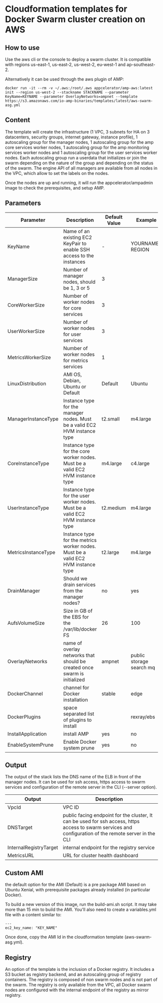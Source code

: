 # Cloudformation templates for Docker Swarm cluster creation on AWS

## How to use

Use the aws cli or the console to deploy a swarm cluster.
It is compatible with regions us-east-1, us-east-2, us-west-2, eu-west-1 and ap-southeast-2.

Alternatively it can be used through the aws plugin of AMP:

    docker run -it --rm -v ~/.aws:/root/.aws appcelerator/amp-aws:latest init --region us-west-2 --stackname STACKNAME --parameter KeyName=KEYNAME --parameter OverlayNetworks=ampnet --template https://s3.amazonaws.com/io-amp-binaries/templates/latest/aws-swarm-asg.yml

## Content

The template will create the infrastructure (1 VPC, 3 subnets for HA on 3 datacenters, security groups, internet gateway, instance profile), 1 autoscaling group for the manager nodes, 1 autoscaling group for the amp core services worker nodes, 1 autoscaling group for the amp monitoring services worker nodes and 1 autoscaling group for the user services worker nodes.
Each autoscaling group run a userdata that initializes or join the swarm depending on the nature of the group and depending on the status of the swarm.
The engine API of all managers are available from all nodes in the VPC, which allow to set the labels on the nodes.

Once the nodes are up and running, it will run the appcelerator/ampadmin image to check the prerequisites, and setup AMP.

## Parameters

| Parameter | Description | Default Value | Example |
| --------- | ----------- | ------------- | ------- |
| KeyName   | Name of an existing EC2 KeyPair to enable SSH access to the instances | - | YOURNAME-REGION |
| ManagerSize | Number of manager nodes, should be 1, 3 or 5 | 3 | |
| CoreWorkerSize | Number of worker nodes for core services | 3 | |
| UserWorkerSize | Number of worker nodes for user services | 3 | |
| MetricsWorkerSize | Number of worker nodes for metrics services | 1 | |
| LinuxDistribution | AMI OS, Debian, Ubuntu or Default | Default | Ubuntu |
| ManagerInstanceType | Instance type for the manager nodes. Must be a valid EC2 HVM instance type | t2.small | m4.large |
| CoreInstanceType | Instance type for the core worker nodes. Must be a valid EC2 HVM instance type | m4.large | c4.large |
| UserInstanceType | Instance type for the user worker nodes. Must be a valid EC2 HVM instance type | t2.medium | m4.large |
| MetricsInstanceType | Instance type for the metrics worker nodes. Must be a valid EC2 HVM instance type | t2.large | m4.large |
| DrainManager | Should we drain services from the manager nodes? | no | yes |
| AufsVolumeSize | Size in GB of the EBS for the /var/lib/docker FS | 26 | 100 |
| OverlayNetworks | name of overlay networks that should be created once swarm is initialized | ampnet | public storage search mq |
| DockerChannel | channel for Docker installation | stable | edge |
| DockerPlugins | space separated list of plugins to install | | rexray/ebs |
| InstallApplication | install AMP | yes | no |
| EnableSystemPrune | Enable Docker system prune | yes | no |

## Output

The output of the stack lists the DNS name of the ELB in front of the manager nodes. It can be used for ssh access, https access to swarm services and configuration of the remote server in the CLI (--server option).

| Output | Description |
| --------- | ----------- |
| VpcId | VPC ID |
| DNSTarget | public facing endpoint for the cluster, It can be used for ssh access, https access to swarm services and configuration of the remote server in the CLI |
| InternalRegistryTarget | internal endpoint for the registry service |
| MetricsURL | URL for cluster health dashboard |

## Custom AMI

the default option for the AMI (Default) is a pre package AMI based on Ubuntu Xenial, with prerequisite packages already installed (in particular Docker).

To build a new version of this image, run the build-ami.sh script. It may take more than 15 min to build the AMI. You'll also need to create a variables.yml file with a content similar to:

```
---
ec2_key_name: "KEY_NAME"
```

Once done, copy the AMI Id in the cloudformation template (aws-swarm-asg.yml).

## Registry

An option of the template is the inclusion of a Docker registry.
It includes a S3 bucket as registry backend, and an autoscaling group of registry containers.
The registry is composed of non swarm nodes and is not part of the swarm.
The registry is only available from the VPC, all Docker swarm nodes are configured with the internal endpoint of the registry as mirror registry.
